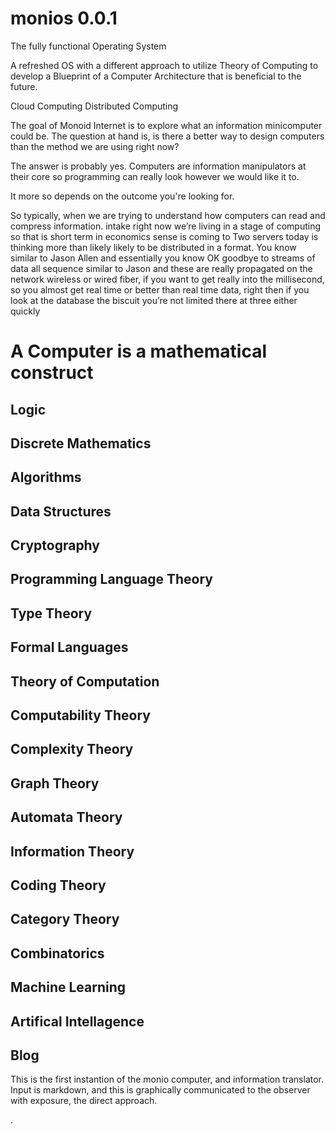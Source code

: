 # monios 0.0.1

The fully functional Operating System

A refreshed OS with a different approach to utilize Theory of Computing
to develop a Blueprint of a Computer Architecture that is beneficial to the future.

Cloud Computing
Distributed Computing

The goal of Monoid Internet is to explore what an information minicomputer could be.
The question at hand is, is there a better way to design computers than
the method we are using right now?

The answer is probably yes. Computers are information manipulators at their
core so programming can really look however we would like it
to.

It more so depends on the outcome you're looking for.

So typically, when we are trying to understand how computers can read and compress information. intake right now we’re living in a stage of computing so that is short term in economics sense is coming to Two servers today is thinking more than likely likely to be distributed in a format. You know similar to Jason Allen and essentially you know OK goodbye to streams of data all sequence similar to Jason and these are really propagated on the network wireless or wired fiber, if you want to get really into the millisecond, so you almost get real time or better than real time data, right then if you look at the database the biscuit you’re not limited there at three either quickly

# A Computer is a mathematical construct

## Logic
## Discrete Mathematics
## Algorithms
## Data Structures
## Cryptography
## Programming Language Theory
## Type Theory
## Formal Languages
## Theory of Computation
## Computability Theory
## Complexity Theory
## Graph Theory
## Automata Theory
## Information Theory
## Coding Theory
## Category Theory
## Combinatorics
## Machine Learning
## Artifical Intellagence

## Blog
This is the first instantion of the monio computer, and information translator. Input is markdown, and this is graphically communicated to the observer with exposure, the direct approach.























.
